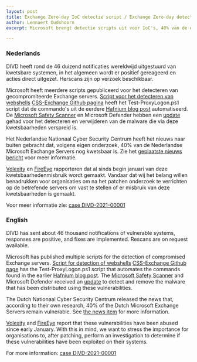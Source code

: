 ```yaml
---
layout: post
title: Exchange Zero-day IoC detectie script / Exchange Zero-day detection script
author: Lennaert Oudshoorn
excerpt: Microsoft brengt detectie scripts uit voor IoC's, 40% van de exchange servers in NL nog kwetsbaar, kwetsbaarheden misbruikt sinds januari. / Microsoft releases IoC detection script, 40% of the exchange servers in NL remain vulnerable, vulnerability abused as early as January.

---
```


### Nederlands

DIVD heeft rond de 46 duizend notificaties wereldwijd uitgestuurd van kwetsbare systemen, in het algemeen wordt er positief gereageerd en acties direct uitgezet. Herscans zijn op verzoek beschikbaar.

Microsoft heeft meerdere scripts gepubliceerd voor het detecteren van gecompromiteerde Exchange servers.
[Script voor het detecteren van webshells](https://github.com/cert-lv/exchange_webshell_detection)
[CSS-Exchange Github pagina](https://github.com/microsoft/CSS-Exchange/tree/main/Security) heeft het Test-ProxyLogon.ps1 script dat de commando's uit de eerdere [Hafnium blog post](https://www.microsoft.com/security/blog/2021/03/02/hafnium-targeting-exchange-servers/) automatiseerd.
De [Microsoft Safety Scanner](https://docs.microsoft.com/en-us/windows/security/threat-protection/intelligence/safety-scanner-download) en Microsoft Defender hebben een [update](https://msrc-blog.microsoft.com/2021/03/05/microsoft-exchange-server-vulnerabilities-mitigations-march-2021/) gehad voor het detecteren en verwijderen van de malware die via deze kwetsbaarheden verspreid is.

Het Nederlandse Nationaal Cyber Security Centrum  heeft het nieuws naar buiten gebracht dat, volgens eigen onderzoek, 40% van de Nederlandse Microsoft Exchange Servers nog kwetsbaar is. Zie het [geplaatste nieuws bericht](https://www.ncsc.nl/actueel/nieuws/2021/maart/8/40-nl-microsoft-exchange-servers-nog-steeds-kwetsbaar) voor meer informatie.

[Volexity](https://www.volexity.com/blog/2021/03/02/active-exploitation-of-microsoft-exchange-zero-day-vulnerabilities/) en [FireEye](https://www.fireeye.com/blog/threat-research/2021/03/detection-response-to-exploitation-of-microsoft-exchange-zero-day-vulnerabilities.html) rapporteren dat al sinds begin januari van deze kwetsbaarhedenmisbruik wordt gemaakt. Vandaar dat wij het belang willen benadrukken voor organisaties om na het patchen onderzoek te verrichten op de betrefende servers om vast te stellen of er misbruik van deze kwetsbaarheden is gemaakt.

Voor meer informatie zie: [case DIVD-2021-00001](/DIVD-2021-00001/)

### English

DIVD has sent about 46 thousand notifications of vulnerable systems, responses are positive, and fixes are implemented. Rescans are on request available.

Microsoft has published multiple scripts for the detection of compromised Exchange servers.
[Script for detection of webshells](https://github.com/cert-lv/exchange_webshell_detection)
[CSS-Exchange Github page](https://github.com/microsoft/CSS-Exchange/tree/main/Security) has the Test-ProxyLogon.ps1 script that automates the commands found in the earlier [Hafnium blog post](https://www.microsoft.com/security/blog/2021/03/02/hafnium-targeting-exchange-servers/).
The [Microsoft Safety Scanner](https://docs.microsoft.com/en-us/windows/security/threat-protection/intelligence/safety-scanner-download) and Microsoft Defender received an [update](https://msrc-blog.microsoft.com/2021/03/05/microsoft-exchange-server-vulnerabilities-mitigations-march-2021/) to detect and remove the malware that has been distributed using these vulnerabilities.

The Dutch Nationaal Cyber Security Centrum released the news that, according to their own research, 40% of the Dutch Microsoft Exchange Servers remain vulnerable. See [the news item](https://www.ncsc.nl/actueel/nieuws/2021/maart/8/40-nl-microsoft-exchange-servers-nog-steeds-kwetsbaar) for more information.

[Volexity](https://www.volexity.com/blog/2021/03/02/active-exploitation-of-microsoft-exchange-zero-day-vulnerabilities/) and [FireEye](https://www.fireeye.com/blog/threat-research/2021/03/detection-response-to-exploitation-of-microsoft-exchange-zero-day-vulnerabilities.html) report that these vulnerabilities have been abused since early January. With this in mind, we want to stress the importance for organisations to, after patching, perform an investigation to determine if these vulnerabilities have been exploited on their systems.

For more information: [case DIVD-2021-00001](/DIVD-2021-00001/)
